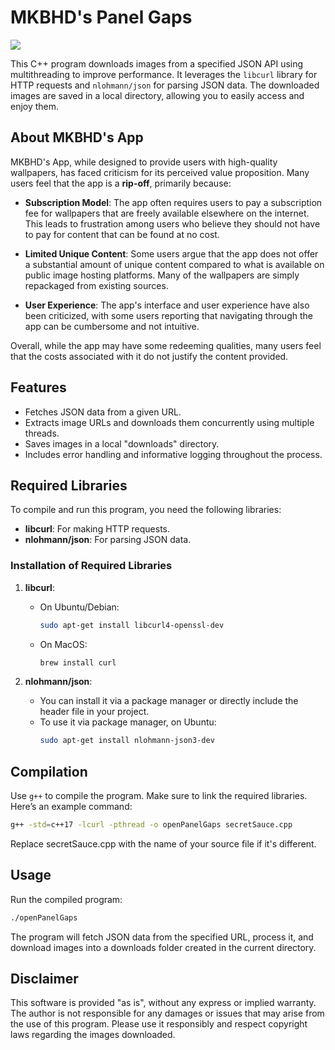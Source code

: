 # MKBHD's Panel Gaps 

<image src="https://pbs.twimg.com/media/GYS2etzWAAAupX6?format=jpg&name=small"/>

This C++ program downloads images from a specified JSON API using multithreading to improve performance. It leverages the `libcurl` library for HTTP requests and `nlohmann/json` for parsing JSON data. The downloaded images are saved in a local directory, allowing you to easily access and enjoy them.

## About MKBHD's App

MKBHD's App, while designed to provide users with high-quality wallpapers, has faced criticism for its perceived value proposition. Many users feel that the app is a **rip-off**, primarily because:

- **Subscription Model**: The app often requires users to pay a subscription fee for wallpapers that are freely available elsewhere on the internet. This leads to frustration among users who believe they should not have to pay for content that can be found at no cost.

- **Limited Unique Content**: Some users argue that the app does not offer a substantial amount of unique content compared to what is available on public image hosting platforms. Many of the wallpapers are simply repackaged from existing sources.

- **User Experience**: The app's interface and user experience have also been criticized, with some users reporting that navigating through the app can be cumbersome and not intuitive.

Overall, while the app may have some redeeming qualities, many users feel that the costs associated with it do not justify the content provided.

## Features

- Fetches JSON data from a given URL.
- Extracts image URLs and downloads them concurrently using multiple threads.
- Saves images in a local "downloads" directory.
- Includes error handling and informative logging throughout the process.

## Required Libraries

To compile and run this program, you need the following libraries:

- **libcurl**: For making HTTP requests.
- **nlohmann/json**: For parsing JSON data.

### Installation of Required Libraries

1. **libcurl**:
   - On Ubuntu/Debian:
     ```bash
     sudo apt-get install libcurl4-openssl-dev
     ```
   - On MacOS:
     ```bash
     brew install curl
     ```

2. **nlohmann/json**:
   - You can install it via a package manager or directly include the header file in your project.
   - To use it via package manager, on Ubuntu:
     ```bash
     sudo apt-get install nlohmann-json3-dev
     ```

## Compilation

Use `g++` to compile the program. Make sure to link the required libraries. Here’s an example command:

```bash
g++ -std=c++17 -lcurl -pthread -o openPanelGaps secretSauce.cpp
```

Replace secretSauce.cpp with the name of your source file if it's different.

## Usage
Run the compiled program:

```bash
./openPanelGaps
```
The program will fetch JSON data from the specified URL, process it, and download images into a downloads folder created in the current directory.

## Disclaimer
This software is provided "as is", without any express or implied warranty. The author is not responsible for any damages or issues that may arise from the use of this program. Please use it responsibly and respect copyright laws regarding the images downloaded.